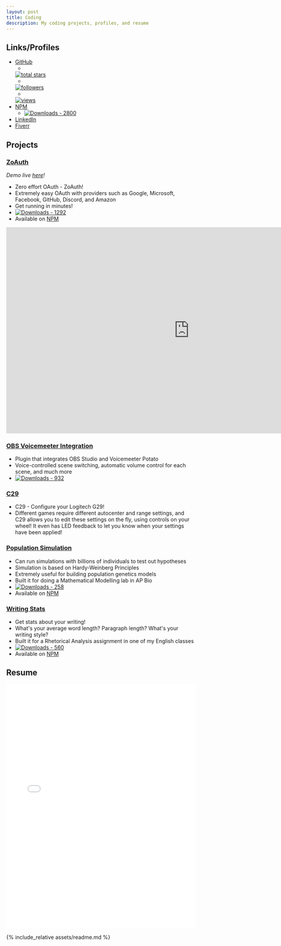 ```yaml
---
layout: post
title: Coding
description: My coding projects, profiles, and resume
---
```

## Links/Profiles
- [GitHub](https://github.com/Zo-Bro-23)
    - <a href="https://github.com/Zo-Bro-23?tab=repositories&sort=stargazers">
    <img style="margin: 0px;" alt="total stars" title="Total stars on GitHub" src="https://custom-icon-badges.demolab.com/github/stars/Zo-Bro-23?color=55960c&style=for-the-badge&labelColor=488207&logo=star"/></a>
    - <a href="https://github.com/Zo-Bro-23?tab=followers">
    <img style="margin: 0px;" alt="followers" title="Follow me on Github" src="https://custom-icon-badges.demolab.com/github/followers/Zo-Bro-23?color=236ad3&labelColor=1155ba&style=for-the-badge&logo=person-add&label=Follow&logoColor=white"/></a>
    - <a href="https://github.com/Zo-Bro-23/view-count-badge">
    <img style="margin: 0px;" alt="views" title="GitHub profile views" src="https://view-count-badge.zohan.tech/Zo-Bro-23/profile?color=6b105d&labelColor=913e96&style=for-the-badge&logo=eye&label=VISITORS&logoColor=white"/></a>
- [NPM](https://npmjs.com/~zo-bro-23)
    - <a href=""><img style="margin: 0px;" title="Downloads - 2800" src="https://custom-icon-badges.demolab.com/badge/2800-custom.svg?color=%23E05D44&logo=download&logoColor=white&style=for-the-badge&labelColor=CE4630&label=DOWNLOADS"/></a>
- [LinkedIn](https://linkedin.com/in/zobro23)
- [Fiverr](https://fiverr.com/zobro23)

## Projects
### [ZoAuth](https://npmjs.com/package/zoauth)
*Demo live [here](https://demo.zoauth.zohan.tech)!*

- Zero effort OAuth - ZoAuth!
- Extremely easy OAuth with providers such as Google, Microsoft, Facebook, GitHub, Discord, and Amazon
- Get running in minutes!
- <a href=""><img style="margin: 0px;" title="Downloads - 1292" src="https://custom-icon-badges.demolab.com/badge/1292-custom.svg?color=%23E05D44&logo=download&logoColor=white&style=for-the-badge&labelColor=CE4630&label=DOWNLOADS"/></a>
- Available on [NPM](https://npmjs.com/package/zoauth)

<iframe width="974" height="548" src="https://www.youtube.com/embed/jWLpqkWkTiQ" title="Introducing ZoAuth" frameborder="0" allow="accelerometer; autoplay; clipboard-write; encrypted-media; gyroscope; picture-in-picture" allowfullscreen></iframe>

### [OBS Voicemeeter Integration](https://github.com/Zo-Bro-23/obs-voicemeeter-integration)

- Plugin that integrates OBS Studio and Voicemeeter Potato
- Voice-controlled scene switching, automatic volume control for each scene, and much more
- <a href=""><img style="margin: 0px;" title="Downloads - 932" src="https://custom-icon-badges.demolab.com/badge/932-custom.svg?color=%23E05D44&logo=download&logoColor=white&style=for-the-badge&labelColor=CE4630&label=DOWNLOADS"/></a>

### [C29](https://github.com/Zo-Bro-23/c29)

- C29 - Configure your Logitech G29!
- Different games require different autocenter and range settings, and C29 allows you to edit these settings on the fly, using controls on your wheel! It even has LED feedback to let you know when your settings have been applied!

### [Population Simulation](https://population-simulation.zohan.tech)

- Can run simulations with billions of individuals to test out hypotheses
- Simulation is based on Hardy-Weinberg Principles
- Extremely useful for building population genetics models
- Built it for doing a Mathematical Modelling lab in AP Bio
- <a href=""><img style="margin: 0px;" title="Downloads - 258" src="https://custom-icon-badges.demolab.com/badge/258-custom.svg?color=%23E05D44&logo=download&logoColor=white&style=for-the-badge&labelColor=CE4630&label=DOWNLOADS"/></a>
- Available on [NPM](https://npmjs.com/package/population-simulation)

### [Writing Stats](https://writing-stats.zohan.tech)

- Get stats about your writing!
- What's your average word length? Paragraph length? What's your writing style?
- Built it for a Rhetorical Analysis assignment in one of my English classes
- <a href=""><img style="margin: 0px;" title="Downloads - 560" src="https://custom-icon-badges.demolab.com/badge/560-custom.svg?color=%23E05D44&logo=download&logoColor=white&style=for-the-badge&labelColor=CE4630&label=DOWNLOADS"/></a>
- Available on [NPM](https://npmjs.com/package/writing-stats)

## Resume

<iframe src="assets/resume.pdf" frameborder="0" width="100%" height="650px"></iframe>

{% include_relative assets/readme.md %}